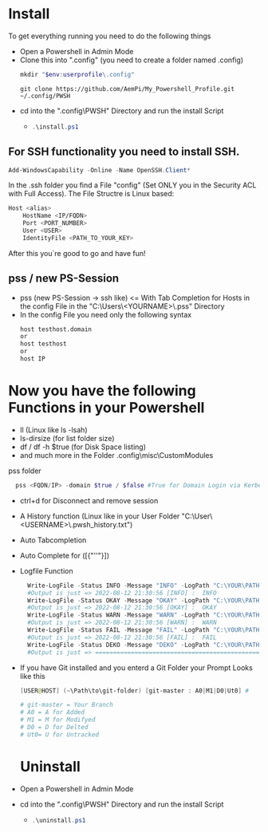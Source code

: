 # Install

To get everything running you need to do the following things
- Open a Powershell in Admin Mode
- Clone this into ".config" (you need to create a folder named .config)
  ```Powershell
  mkdir "$env:userprofile\.config"
  ```
  ```
  git clone https://github.com/AemPi/My_Powershell_Profile.git ~/.config/PWSH
  ```
- cd into the ".config\PWSH" Directory and run the install Script
  - ```Powershell
    .\install.ps1
    ```


## For SSH functionality you need to install SSH. 

```Powershell
Add-WindowsCapability -Online -Name OpenSSH.Client*
```
In the .ssh folder you find a File "config" (Set ONLY you in the Security ACL with Full Access).
The File Structre is Linux based:
```bash
Host <alias>
    HostName <IP/FQDN>
    Port <PORT_NUMBER>
    User <USER> 
    IdentityFile <PATH_TO_YOUR_KEY>
```
After this you´re good to go and have fun!

## pss / new PS-Session
- pss (new PS-Session -> ssh like) <= With Tab Completion for Hosts in the config File in the "C:\Users\\\<YOURNAME>\\\.pss" Directory
- In the config File you need only the following syntax  
  ```Bash
  host testhost.domain
  or
  host testhost
  or
  host IP
  ```

# Now you have the following Functions in your Powershell
- ll (Linux like ls -lsah)
- ls-dirsize (for list folder size)
- df / df -h $true (for Disk Space listing)
- and much more in the Folder .config\misc\CustomModules

pss folder
  ```Powershell
    pss <FQDN/IP> -domain $true / $false #True for Domain Login via Kerberos. False with Username and Password
  ```
  - ctrl+d for Disconnect and remove session
- A History function (Linux like in your User Folder "C:\User\\\<USERNAME>\\\.pwsh_history.txt")
- Auto Tabcompletion
- Auto Complete for ([{"''"}])
- Logfile Function
  ```Powershell
    Write-LogFile -Status INFO -Message "INFO" -LogPath "C:\YOUR\PATH\TO\FILE.txt"
    #Output is just => 2022-08-12 21:30:56 [INFO] :  INFO
    Write-LogFile -Status OKAY -Message "OKAY" -LogPath "C:\YOUR\PATH\TO\FILE.txt"
    #Output is just => 2022-08-12 21:30:56 [OKAY] :  OKAY
    Write-LogFile -Status WARN -Message "WARN" -LogPath "C:\YOUR\PATH\TO\FILE.txt"
    #Output is just => 2022-08-12 21:30:56 [WARN] :  WARN
    Write-LogFile -Status FAIL -Message "FAIL" -LogPath "C:\YOUR\PATH\TO\FILE.txt"
    #Output is just => 2022-08-12 21:30:56 [FAIL] :  FAIL
    Write-LogFile -Status DEKO -Message "DEKO" -LogPath "C:\YOUR\PATH\TO\FILE.txt"
    #Output is just => =================================================
  ```
- If you have Git installed and you enterd a Git Folder your Prompt Looks like this
  ```Powershell
  [USER@HOST] (~\Path\to\git-folder) [git-master : A0|M1|D0|Ut0] # 
  
  # git-master = Your Branch
  # A0 = A for Added
  # M1 = M for Modifyed
  # D0 = D for Delted
  # Ut0= U for Untracked
  ```

  # Uninstall
- Open a Powershell in Admin Mode
- cd into the ".config\PWSH" Directory and run the install Script
  - ```Powershell
    .\uninstall.ps1
    ```